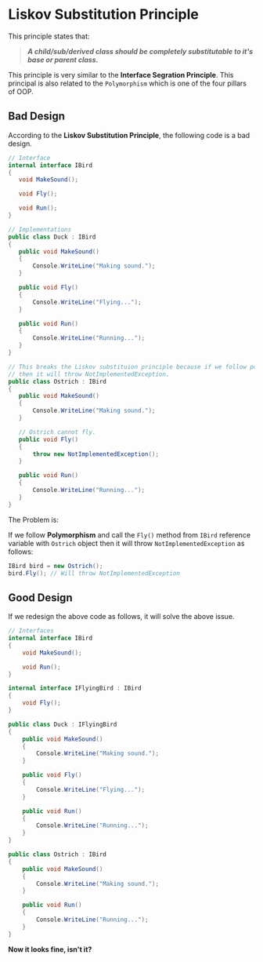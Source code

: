 ﻿# Liskov Substitution Principle
This principle states that:

 >***A child/sub/derived class should be completely substitutable to it's base or parent class.***

 This principle is very similar to the **Interface Segration Principle**. This principal is also related to the `Polymorphism` which is one of the four pillars of OOP.
 
 ## Bad Design
 According to the **Liskov Substitution Principle**, the following code is a bad design.
 
 ```C#
 // Interface
internal interface IBird
{
    void MakeSound();

    void Fly();

    void Run();
}

// Implementations
public class Duck : IBird
{
    public void MakeSound()
    {
        Console.WriteLine("Making sound.");
    }

    public void Fly()
    {
        Console.WriteLine("Flying...");
    }

    public void Run()
    {
        Console.WriteLine("Running...");
    }
}

// This breaks the Liskov substituion principle because if we follow polymorphism and call the Fly() method from IBird reference variable
// then it will throw NotImplementedException.
public class Ostrich : IBird
{
    public void MakeSound()
    {
        Console.WriteLine("Making sound.");
    }

    // Ostrich cannot fly.
    public void Fly()
    {
        throw new NotImplementedException();
    }

    public void Run()
    {
        Console.WriteLine("Running...");
    }
}
 ```
 The Problem is:
 
 If we follow **Polymorphism** and call the `Fly()` method from `IBird` reference variable with `Ostrich` object then it will throw `NotImplementedException` as follows:
  
```C#
IBird bird = new Ostrich();
bird.Fly(); // Will throw NotImplementedException
```
## Good Design
If we redesign the above code as follows, it will solve the above issue.
```C#
// Interfaces
internal interface IBird
{
    void MakeSound();

    void Run();
}

internal interface IFlyingBird : IBird
{
    void Fly();
}

public class Duck : IFlyingBird
{
    public void MakeSound()
    {
        Console.WriteLine("Making sound.");
    }

    public void Fly()
    {
        Console.WriteLine("Flying...");
    }

    public void Run()
    {
        Console.WriteLine("Running...");
    }
}

public class Ostrich : IBird
{
    public void MakeSound()
    {
        Console.WriteLine("Making sound.");
    }

    public void Run()
    {
        Console.WriteLine("Running...");
    }
}
```
**Now it looks fine, isn't it?**
